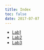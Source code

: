 ```yaml
---
title: Index
toc: false
date: 2017-07-07
---
```


* [Lab1](Lab1.md)
* [Lab2](Lab2.md)
* [Lab3](Lab3.md)

